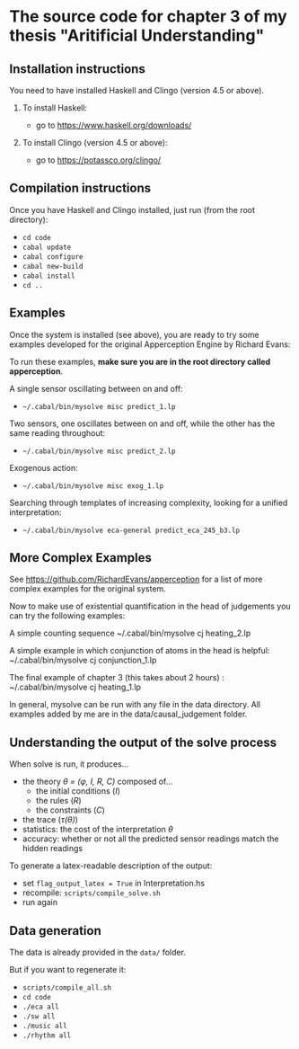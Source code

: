 # The source code for chapter 3 of my thesis "Aritificial Understanding"

## Installation instructions

You need to have installed Haskell and Clingo (version 4.5 or above).

1. To install Haskell:
    * go to https://www.haskell.org/downloads/

2. To install Clingo (version 4.5 or above):
    * go to https://potassco.org/clingo/

## Compilation instructions

Once you have Haskell and Clingo installed, just run (from the root directory):
   * `cd code`
   * `cabal update`
   * `cabal configure`
   * `cabal new-build`
   * `cabal install`
   * `cd ..`

## Examples

Once the system is installed (see above), you are ready to try some examples developed for the original Apperception Engine by Richard Evans:

To run these examples, **make sure you are in the root directory called apperception**.

A single sensor oscillating between on and off:
   * `~/.cabal/bin/mysolve misc predict_1.lp`

Two sensors, one oscillates between on and off, while the other has the same reading throughout:
   * `~/.cabal/bin/mysolve misc predict_2.lp`

Exogenous action:
   * `~/.cabal/bin/mysolve misc exog_1.lp`

Searching through templates of increasing complexity, looking for a unified interpretation:
   * `~/.cabal/bin/mysolve eca-general predict_eca_245_b3.lp`

## More Complex Examples

See https://github.com/RichardEvans/apperception for a list of more complex examples for the original system.

Now to make use of existential quantification in the head of judgements you can try the following examples:

A simple counting sequence
~/.cabal/bin/mysolve cj heating_2.lp


A simple example in which conjunction of atoms in the head is helpful:
~/.cabal/bin/mysolve cj conjunction_1.lp


The final example of chapter 3 (this takes about 2 hours) :
~/.cabal/bin/mysolve cj heating_1.lp

In general, mysolve can be run with any file in the data directory. All examples added by me are in the data/causal_judgement folder.

## Understanding the output of the solve process

When solve is run, it produces...
* the theory *θ = (φ, I, R, C)* composed of...
    * the initial conditions (*I*)
    * the rules (*R*)
    * the constraints (*C*)
* the trace (*τ(θ)*)
* statistics: the cost of the interpretation *θ*
* accuracy: whether or not all the predicted sensor readings match the hidden readings

To generate a latex-readable description of the output:
 * set `flag_output_latex = True` in Interpretation.hs
 * recompile: `scripts/compile_solve.sh`
 * run again


## Data generation

The data is already provided in the `data/` folder.

But if you want to regenerate it:
* `scripts/compile_all.sh`
* `cd code`
* `./eca all`
* `./sw all`
* `./music all`
* `./rhythm all`
